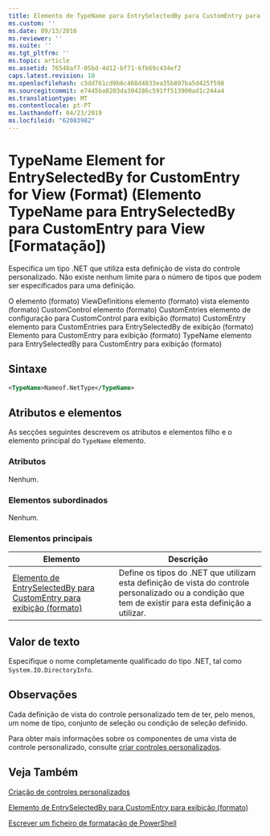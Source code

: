 ```yaml
---
title: Elemento de TypeName para EntrySelectedBy para CustomEntry para exibição (formato) | Documentos da Microsoft
ms.custom: ''
ms.date: 09/13/2016
ms.reviewer: ''
ms.suite: ''
ms.tgt_pltfrm: ''
ms.topic: article
ms.assetid: 76548af7-05bd-4d12-bf71-6fb69c434ef2
caps.latest.revision: 10
ms.openlocfilehash: c3dd761cd9b6c468d4833ea35b897ba5d425f598
ms.sourcegitcommit: e7445ba8203da304286c591ff513900ad1c244a4
ms.translationtype: MT
ms.contentlocale: pt-PT
ms.lasthandoff: 04/23/2019
ms.locfileid: "62083982"
---
```

# <a name="typename-element-for-entryselectedby-for-customentry-for-view-format"></a>TypeName Element for EntrySelectedBy for CustomEntry for View (Format) (Elemento TypeName para EntrySelectedBy para CustomEntry para View [Formatação])

Especifica um tipo .NET que utiliza esta definição de vista do controle personalizado. Não existe nenhum limite para o número de tipos que podem ser especificados para uma definição.

O elemento (formato) ViewDefinitions elemento (formato) vista elemento (formato) CustomControl elemento (formato) CustomEntries elemento de configuração para CustomControl para exibição (formato) CustomEntry elemento para CustomEntries para EntrySelectedBy de exibição (formato) Elemento para CustomEntry para exibição (formato) TypeName elemento para EntrySelectedBy para CustomEntry para exibição (formato)

## <a name="syntax"></a>Sintaxe

```xml
<TypeName>Nameof.NetType</TypeName>
```

## <a name="attributes-and-elements"></a>Atributos e elementos

As secções seguintes descrevem os atributos e elementos filho e o elemento principal do `TypeName` elemento.

### <a name="attributes"></a>Atributos

Nenhum.

### <a name="child-elements"></a>Elementos subordinados

Nenhum.

### <a name="parent-elements"></a>Elementos principais

|Elemento|Descrição|
|-------------|-----------------|
|[Elemento de EntrySelectedBy para CustomEntry para exibição (formato)](./entryselectedby-element-for-customentry-for-customcontrol-for-view-format.md)|Define os tipos do .NET que utilizam esta definição de vista do controle personalizado ou a condição que tem de existir para esta definição a utilizar.|

## <a name="text-value"></a>Valor de texto

Especifique o nome completamente qualificado do tipo .NET, tal como `System.IO.DirectoryInfo`.

## <a name="remarks"></a>Observações

Cada definição de vista do controle personalizado tem de ter, pelo menos, um nome de tipo, conjunto de seleção ou condição de seleção definido.

Para obter mais informações sobre os componentes de uma vista de controle personalizado, consulte [criar controles personalizados](./creating-custom-controls.md).

## <a name="see-also"></a>Veja Também

[Criação de controles personalizados](./creating-custom-controls.md)

[Elemento de EntrySelectedBy para CustomEntry para exibição (formato)](./entryselectedby-element-for-customentry-for-customcontrol-for-view-format.md)

[Escrever um ficheiro de formatação de PowerShell](./writing-a-powershell-formatting-file.md)
